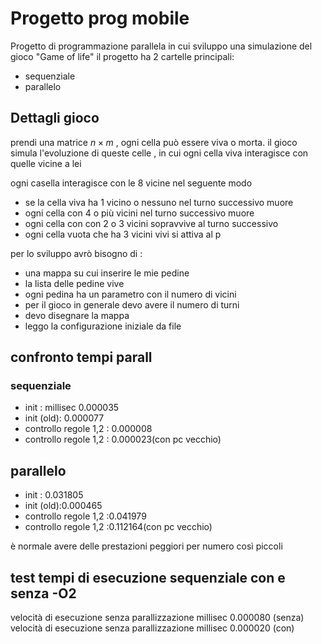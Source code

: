 # Progetto prog mobile
Progetto di programmazione parallela in cui sviluppo una simulazione del gioco "Game of life"
il progetto ha 2 cartelle principali:
- sequenziale
- parallelo

## Dettagli gioco 
prendi una matrice $n \times m$ , ogni cella può essere viva o morta.
il gioco simula l'evoluzione di queste celle , in cui ogni cella viva interagisce con quelle vicine a lei 

 ogni casella interagisce con le 8 vicine nel seguente modo
- se la cella viva ha 1 vicino o nessuno nel turno successivo muore
- ogni cella con 4 o più vicini nel turno successivo muore 
- ogni cella con con 2 o 3 vicini sopravvive al turno successivo
- ogni cella vuota che ha 3 vicini vivi si attiva al p

per lo sviluppo avrò bisogno di :
- una mappa su cui inserire le mie pedine
- la lista delle pedine vive
- ogni pedina ha un parametro con il numero di vicini 
- per il gioco in generale devo avere il numero di turni 
- devo disegnare la mappa 
- leggo la configurazione iniziale da file 
## confronto tempi parall 
### sequenziale 
- init :   millisec 0.000035
- init (old): 0.000077
- controllo regole 1,2 : 0.000008
- controllo regole 1,2 : 0.000023(con pc vecchio)
## parallelo 
- init :  0.031805
- init (old):0.000465
- controllo regole 1,2 :0.041979
- controllo regole 1,2 :0.112164(con pc vecchio)

è normale avere delle prestazioni peggiori per numero così piccoli


## test tempi di esecuzione sequenziale con e senza -O2 

velocità di esecuzione senza parallizzazione  millisec 0.000080 (senza)
velocità di esecuzione senza parallizzazione  millisec 0.000020 (con)
